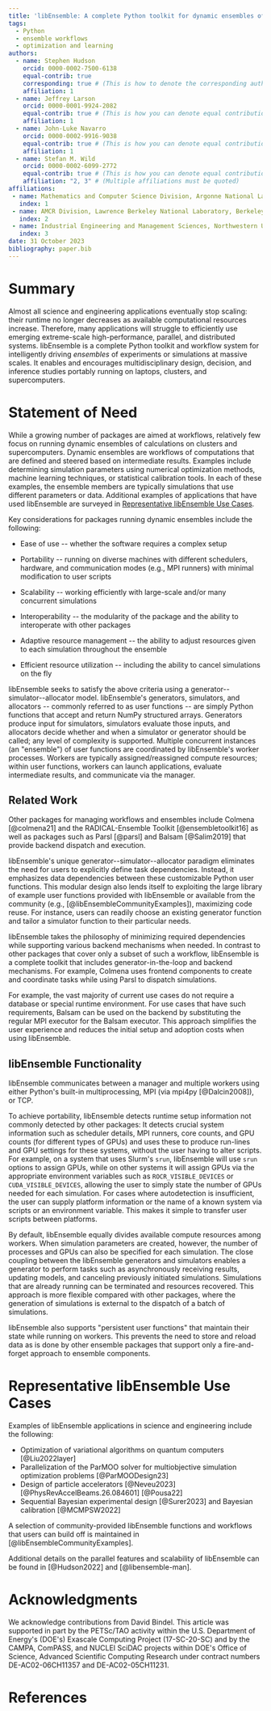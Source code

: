 ```yaml
---
title: 'libEnsemble: A complete Python toolkit for dynamic ensembles of calculations'
tags:
  - Python
  - ensemble workflows
  - optimization and learning
authors:
  - name: Stephen Hudson
    orcid: 0000-0002-7500-6138
    equal-contrib: true
    corresponding: true # (This is how to denote the corresponding author)
    affiliation: 1
  - name: Jeffrey Larson
    orcid: 0000-0001-9924-2082
    equal-contrib: true # (This is how you can denote equal contributions between multiple authors)
    affiliation: 1
  - name: John-Luke Navarro
    orcid: 0000-0002-9916-9038
    equal-contrib: true # (This is how you can denote equal contributions between multiple authors)
    affiliation: 1
  - name: Stefan M. Wild
    orcid: 0000-0002-6099-2772
    equal-contrib: true # (This is how you can denote equal contributions between multiple authors)
    affiliation: "2, 3" # (Multiple affiliations must be quoted)
affiliations:
 - name: Mathematics and Computer Science Division, Argonne National Laboratory, Lemont, IL, USA
   index: 1
 - name: AMCR Division, Lawrence Berkeley National Laboratory, Berkeley, CA, USA
   index: 2
 - name: Industrial Engineering and Management Sciences, Northwestern University, Evanston, IL, USA
   index: 3
date: 31 October 2023
bibliography: paper.bib
---
```


# Summary

Almost all science and engineering applications eventually stop scaling: their runtime no
longer decreases as available computational resources increase.
Therefore, many applications will struggle to efficiently use emerging
extreme-scale high-performance, parallel, and distributed systems.
libEnsemble is a complete Python toolkit and workflow system for intelligently driving
*ensembles* of experiments or simulations at massive scales.
It enables and encourages multidisciplinary design, decision, and inference
studies portably running on laptops, clusters, and supercomputers.

# Statement of Need

While a growing number of packages are aimed at workflows, relatively few
focus on running dynamic ensembles of calculations on clusters and supercomputers.
Dynamic ensembles are workflows of computations that are defined and steered
based on intermediate results.
Examples include determining simulation parameters using numerical optimization
methods, machine learning techniques, or statistical calibration tools. In each of
these examples, the ensemble members are typically simulations that use different
parameters or data. Additional examples of applications that have used libEnsemble are
surveyed in [Representative libEnsemble Use Cases](#Representative-libEnsemble-Use-Cases).

Key considerations for packages running dynamic ensembles include the following:

- Ease of use -- whether the software requires a complex setup

- Portability -- running on diverse machines with different schedulers, hardware, and communication modes (e.g., MPI runners) with minimal modification to user scripts

- Scalability -- working efficiently with large-scale and/or many concurrent simulations

- Interoperability -- the modularity of the package and the ability to interoperate with other packages

- Adaptive resource management -- the ability to adjust resources given to each simulation throughout the ensemble

- Efficient resource utilization -- including the ability to cancel simulations on the fly

libEnsemble seeks to satisfy the above criteria using a generator--simulator--allocator
model. libEnsemble's generators, simulators, and allocators -- commonly referred to as
user functions -- are simply Python
functions that accept and return NumPy structured arrays. Generators produce input for
simulators, simulators evaluate those inputs, and allocators decide whether and when
a simulator or generator should be called; any level of complexity is supported.
Multiple concurrent instances (an "ensemble") of user functions are coordinated by libEnsemble's
worker processes. Workers are typically assigned/reassigned compute resources; within
user functions, workers can launch applications, evaluate intermediate results,
and communicate via the manager.

## Related Work

Other packages for managing workflows and ensembles include Colmena [@colmena21] and the
RADICAL-Ensemble Toolkit [@ensembletoolkit16] as well as packages such as Parsl
[@parsl] and Balsam [@Salim2019] that provide backend dispatch and execution.

libEnsemble's unique generator--simulator--allocator
paradigm eliminates the need for users to explicitly define task dependencies.
Instead, it emphasizes data dependencies between these customizable Python user
functions. This modular design also lends itself to exploiting the large
library of example user functions provided with libEnsemble or
available from the community (e.g., [@libEnsembleCommunityExamples]),
maximizing code reuse. For instance, users can
readily choose an existing generator function and tailor a simulator function
to their particular needs.

libEnsemble takes the philosophy of minimizing required dependencies while
supporting various backend mechanisms when needed.
In contrast to other packages that cover only a
subset of such a workflow,
libEnsemble is a complete toolkit that includes generator-in-the-loop and
backend mechanisms.
For example, Colmena uses frontend components to create and
coordinate tasks while using Parsl to dispatch simulations.

For example, the vast majority of current use cases do not require a database or
special runtime environment. For use cases that have such requirements, Balsam
can be used on the backend by
substituting the regular MPI executor for the Balsam executor. This approach
simplifies the user experience and reduces the initial setup and adoption costs
when using libEnsemble.

## libEnsemble Functionality

libEnsemble communicates between a manager and multiple workers using either
Python's built-in multiprocessing, MPI (via mpi4py [@Dalcin2008]), or TCP.

To achieve portability, libEnsemble detects runtime setup information not
commonly detected by other packages:
It detects crucial system information such as scheduler details, MPI
runners, core counts, and GPU counts (for different types of GPUs) and uses
these to produce run-lines and GPU settings for these systems, without the user
having to alter scripts. For example, on a system that uses Slurm's `srun`, libEnsemble
will use `srun` options to assign GPUs, while on other systems it will assign
GPUs via the appropriate environment variables such as `ROCR_VISIBLE_DEVICES`
or `CUDA_VISIBLE_DEVICES`,
allowing the user to simply state the number of GPUs needed for each simulation. For
cases where autodetection is insufficient, the user can supply platform
information or the name of a known system via scripts or an environment
variable. This makes it simple to transfer user scripts between platforms.


By default, libEnsemble equally divides available compute resources among workers.
When simulation parameters are created, however, the number of processes and
GPUs can also be specified for each simulation.
The close coupling between the libEnsemble generators and simulators enables a
generator to perform tasks such as asynchronously receiving results, updating
models, and canceling previously initiated simulations. Simulations that are
already running can be terminated and resources recovered. This approach is more
flexible compared with other packages, where the generation of simulations is
external to the dispatch of a batch of simulations.

libEnsemble also supports "persistent user functions" that
maintain their state while running on workers. This prevents the need to
store and reload data
as is done by other ensemble packages that support only a fire-and-forget
approach to ensemble components.

# Representative libEnsemble Use Cases

Examples of libEnsemble applications in science and engineering include the following:

- Optimization of variational algorithms on quantum computers [@Liu2022layer]
- Parallelization of the ParMOO solver for multiobjective simulation optimization problems [@ParMOODesign23]
- Design of particle accelerators [@Neveu2023] [@PhysRevAccelBeams.26.084601] [@Pousa22]
- Sequential Bayesian experimental design [@Surer2023] and Bayesian calibration [@MCMPSW2022]

A selection of community-provided libEnsemble functions and workflows that
users can build off is maintained in [@libEnsembleCommunityExamples].

Additional details on the parallel features and scalability of libEnsemble can
be found in [@Hudson2022] and [@libensemble-man].

# Acknowledgments

We acknowledge contributions from David Bindel.
This article was supported in part by the PETSc/TAO activity within the U.S.
Department of Energy's (DOE's) Exascale Computing Project (17-SC-20-SC) and by
the CAMPA, ComPASS, and NUCLEI SciDAC projects within DOE's Office of Science,
Advanced Scientific Computing Research under contract numbers DE-AC02-06CH11357
and DE-AC02-05CH11231.


# References
